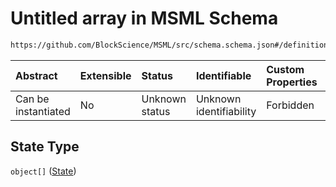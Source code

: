 # Untitled array in MSML Schema

```txt
https://github.com/BlockScience/MSML/src/schema.schema.json#/definitions/MSMLSpec/properties/State
```



| Abstract            | Extensible | Status         | Identifiable            | Custom Properties | Additional Properties | Access Restrictions | Defined In                                                                  |
| :------------------ | :--------- | :------------- | :---------------------- | :---------------- | :-------------------- | :------------------ | :-------------------------------------------------------------------------- |
| Can be instantiated | No         | Unknown status | Unknown identifiability | Forbidden         | Allowed               | none                | [schema.schema.json\*](../../out/schema.schema.json "open original schema") |

## State Type

`object[]` ([State](schema-definitions-state.md))

